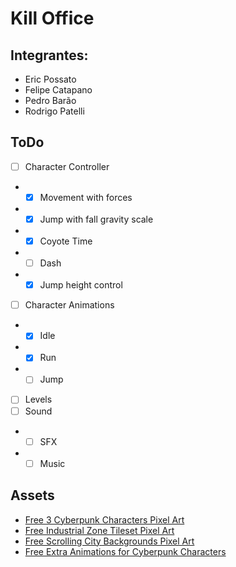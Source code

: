 # Kill Office
## Integrantes:
- Eric Possato
- Felipe Catapano
- Pedro Barão
- Rodrigo Patelli

## ToDo
- [ ] Character Controller
- - [X] Movement with forces
- - [X] Jump with fall gravity scale
- - [X] Coyote Time 
- - [ ] Dash
- - [X] Jump height control
- [ ] Character Animations
- - [X] Idle
- - [X] Run
- - [ ] Jump
- [ ] Levels
- [ ] Sound 
- - [ ] SFX
- - [ ] Music 

## Assets
- [Free 3 Cyberpunk Characters Pixel Art](https://craftpix.net/freebies/free-3-cyberpunk-characters-pixel-art/)
- [Free Industrial Zone Tileset Pixel Art](https://craftpix.net/freebies/free-industrial-zone-tileset-pixel-art/)
- [Free Scrolling City Backgrounds Pixel Art](https://craftpix.net/freebies/free-scrolling-city-backgrounds-pixel-art/)
- [Free Extra Animations for Cyberpunk Characters](https://craftpix.net/freebies/free-extra-animations-for-cyberpunk-characters/)